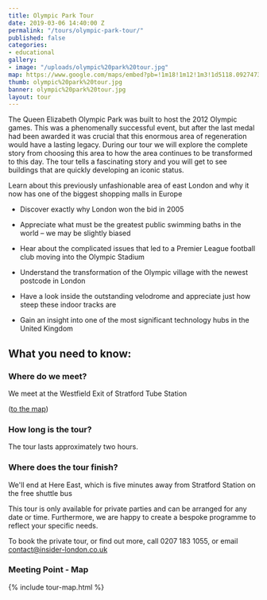 ```yaml
---
title: Olympic Park Tour
date: 2019-03-06 14:40:00 Z
permalink: "/tours/olympic-park-tour/"
published: false
categories:
- educational
gallery:
- image: "/uploads/olympic%20park%20tour.jpg"
map: https://www.google.com/maps/embed?pb=!1m18!1m12!1m3!1d5118.092747367401!2d-0.012447458616203467!3d51.54163061814692!2m3!1f0!2f0!3f0!3m2!1i1024!2i768!4f13.1!3m3!1m2!1s0x0%3A0x4f03219e6ec28ba!2sStratford+Station!5e0!3m2!1sen!2suk!4v1552320935478
thumb: olympic%20park%20tour.jpg
banner: olympic%20park%20tour.jpg
layout: tour
---
```


The Queen Elizabeth Olympic Park was built to host the 2012 Olympic games.  This was a phenomenally successful event, but after the last medal had been awarded it was crucial that this enormous area of regeneration would have a lasting legacy.  During our tour we will explore the complete story from choosing this area to how the area continues to be transformed to this day.  The tour tells a fascinating story and you will get to see buildings that are quickly developing an iconic status. 

 

Learn about this previously unfashionable area of east London and why it now has one of the biggest shopping malls in Europe 

* Discover exactly why London won the bid in 2005 

* Appreciate what must be the greatest public swimming baths in the world – we may be slightly biased 

* Hear about the complicated issues that led to a Premier League football club moving into the Olympic Stadium 

* Understand the transformation of the Olympic village with the newest postcode in London 

* Have a look inside the outstanding velodrome and appreciate just how steep these indoor tracks are 

* Gain an insight into one of the most significant technology hubs in the United Kingdom 

## What you need to know:

### Where do we meet?

We meet at the Westfield Exit of Stratford Tube Station

 ([to the map](#map))

### How long is the tour?

The tour lasts approximately two hours.

### Where does the tour finish?

We'll end at Here East, which is five minutes away from Stratford Station on the free shuttle bus
            

This tour is only available for private parties and can be arranged for any date or time. Furthermore, we are happy to create a bespoke programme to reflect your specific needs.

To book the private tour, or find out more, call 0207 183 1055, or email <a href="mailto:contact@insider-london.co.uk">contact@insider-london.co.uk</a>        


<h3 id="map">Meeting Point - Map</h3>
{% include tour-map.html %}